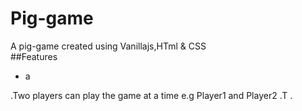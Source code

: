 # Pig-game
A pig-game created using Vanillajs,HTml &amp; CSS <br>
##Features
<ul>
  <li> a </li>
  </ul>
.Two players can play the game at a time e.g Player1 and Player2
.T
.
